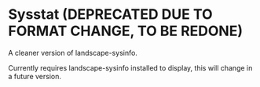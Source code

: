 # Sysstat (DEPRECATED DUE TO FORMAT CHANGE, TO BE REDONE)
A cleaner version of landscape-sysinfo.

Currently requires landscape-sysinfo installed to display, this will change in a future version.
